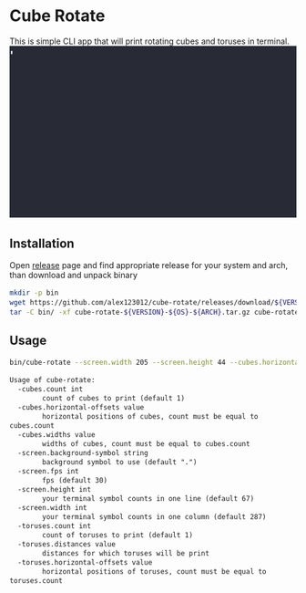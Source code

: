 # Cube Rotate
This is simple CLI app that will print rotating cubes and toruses in terminal.
![Screencast](.github/screencast.gif)
## Installation
Open [release](https://github.com/alex123012/cube-rotate/releases) page and find appropriate release for your system and arch, than download and unpack binary
```bash
mkdir -p bin
wget https://github.com/alex123012/cube-rotate/releases/download/${VERSION}/cube-rotate-${VERSION}-${OS}-${ARCH}.tar.gz
tar -C bin/ -xf cube-rotate-${VERSION}-${OS}-${ARCH}.tar.gz cube-rotate
```

## Usage
```bash
bin/cube-rotate --screen.width 205 --screen.height 44 --cubes.horizontal-offsets -50 --toruses.horizontal-offsets 50 --screen.background-symbol '.' --cubes.count 1 --toruses.count 1 --toruses.distances 10 --screen.fps 100
```
```text
Usage of cube-rotate:
  -cubes.count int
    	count of cubes to print (default 1)
  -cubes.horizontal-offsets value
    	horizontal positions of cubes, count must be equal to cubes.count
  -cubes.widths value
    	widths of cubes, count must be equal to cubes.count
  -screen.background-symbol string
    	background symbol to use (default ".")
  -screen.fps int
    	fps (default 30)
  -screen.height int
    	your terminal symbol counts in one line (default 67)
  -screen.width int
    	your terminal symbol counts in one column (default 287)
  -toruses.count int
    	count of toruses to print (default 1)
  -toruses.distances value
    	distances for which toruses will be print
  -toruses.horizontal-offsets value
    	horizontal positions of toruses, count must be equal to toruses.count
```